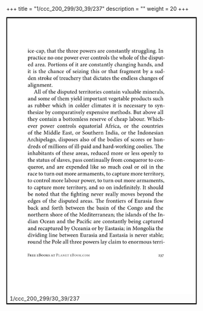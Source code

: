 +++
title = "1/ccc_200_299/30_39/237"
description = ""
weight = 20
+++

<table style="border:2px solid black;max-width:800px;max-height:800px;" 
><tr><td><img class="center-fit-jpg"
src="/jpg_/out_jpg_1984__237.jpg"  >1/ccc_200_299/30_39/237</img></td></tr></table>